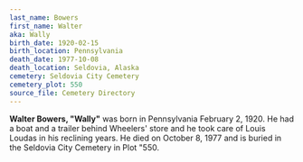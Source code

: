 ```yaml
---
last_name: Bowers
first_name: Walter
aka: Wally
birth_date: 1920-02-15
birth_location: Pennsylvania
death_date: 1977-10-08
death_location: Seldovia, Alaska
cemetery: Seldovia City Cemetery
cemetery_plot: 550
source_file: Cemetery Directory
---
```

**Walter Bowers, "Wally"** was born in Pennsylvania February 2, 1920. He had a boat and a trailer behind Wheelers' store and he took care of Louis Loudas in his reclining years. He died on October 8, 1977 and is buried in the Seldovia City Cemetery in Plot "550. 


